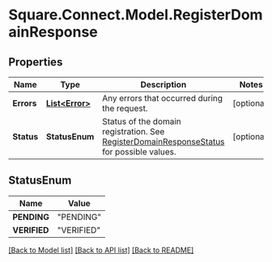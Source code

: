 # Square.Connect.Model.RegisterDomainResponse
## Properties

Name | Type | Description | Notes
------------ | ------------- | ------------- | -------------
**Errors** | [**List&lt;Error&gt;**](Error.md) | Any errors that occurred during the request. | [optional] 
**Status** | **StatusEnum** | Status of the domain registration.  See [RegisterDomainResponseStatus](#type-registerdomainresponsestatus) for possible values. | [optional] 


## StatusEnum

Name | Value
------------ | -------------
**PENDING** | "PENDING"
**VERIFIED** | "VERIFIED"



[[Back to Model list]](../README.md#documentation-for-models) [[Back to API list]](../README.md#documentation-for-api-endpoints) [[Back to README]](../README.md)

